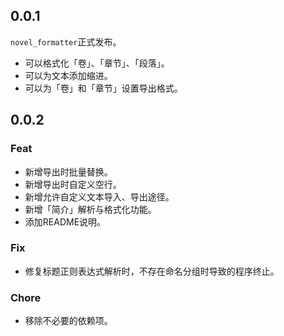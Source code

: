 ## 0.0.1

`novel_formatter`正式发布。

- 可以格式化「卷」、「章节」、「段落」。
- 可以为文本添加缩进。
- 可以为「卷」和「章节」设置导出格式。

## 0.0.2

### Feat

- 新增导出时批量替换。
- 新增导出时自定义空行。
- 新增允许自定义文本导入、导出途径。
- 新增「简介」解析与格式化功能。
- 添加README说明。

### Fix

- 修复标题正则表达式解析时，不存在命名分组时导致的程序终止。

### Chore

- 移除不必要的依赖项。
